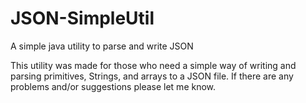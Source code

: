 # JSON-SimpleUtil
A simple java utility to parse and write JSON

This utility was made for those who need a simple way of writing and parsing primitives, Strings, and arrays to a JSON file. If there are any problems and/or suggestions please let me know. 
